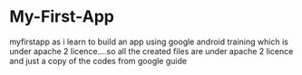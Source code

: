 # My-First-App
myfirstapp as i learn to build an app using google android training which is under apache 2 licence....so all the created files are under apache 2 licence and just a copy of the codes from google guide
